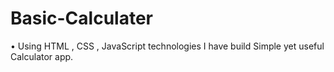 # Basic-Calculater
• Using HTML , CSS , JavaScript technologies I have build Simple yet useful  Calculator app.
